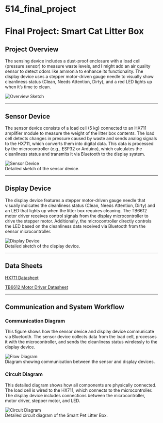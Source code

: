 
# 514_final_project
# Final Project: Smart Cat Litter Box

## Project Overview

The sensing device includes a dust-proof enclosure with a load cell (pressure sensor) to measure waste levels, and I might add an air quality sensor to detect odors like ammonia to enhance its functionality. The display device uses a stepper motor-driven gauge needle to visually show cleanliness status (Clean, Needs Attention, Dirty), and a red LED lights up when it’s time to clean.

![Overview Sketch](images/Overview.jpg)  

---

## Sensor Device
The sensor device consists of a load cell (5 kg) connected to an HX711 amplifier module to measure the weight of the litter box contents. The load cell detects changes in pressure caused by waste and sends analog signals to the HX711, which converts them into digital data. This data is processed by the microcontroller (e.g., ESP32 or Arduino), which calculates the cleanliness status and transmits it via Bluetooth to the display system.

![Sensor Device](images/Sensor%20Device.jpg)  
Detailed sketch of the sensor device.

---

## Display Device
The display device features a stepper motor-driven gauge needle that visually indicates the cleanliness status (Clean, Needs Attention, Dirty) and an LED that lights up when the litter box requires cleaning. The TB6612 motor driver receives control signals from the display microcontroller to drive the stepper motor. Additionally, the microcontroller directly controls the LED based on the cleanliness data received via Bluetooth from the sensor microcontroller.

![Display Device](images/Display%20Device.jpg)  
Detailed sketch of the display device.

---

## Data Sheets
[HX711 Datasheet](datasheets/HX711.pdf)

[TB6612 Motor Driver Datasheet](datasheets/TB6612%20Motor%20Driver.pdf)


---

## Communication and System Workflow

### Communication Diagram
This figure shows how the sensor device and display device communicate via Bluetooth. The sensor device collects data from the load cell, processes it with the microcontroller, and sends the cleanliness status wirelessly to the display device.

![Flow Diagram](images/Flow%20Diagram.jpg)  
Diagram showing communication between the sensor and display devices.

### Circuit Diagram
This detailed diagram shows how all components are physically connected. The load cell is wired to the HX711, which connects to the microcontroller. The display device includes connections between the microcontroller, motor driver, stepper motor, and LED.

![Circuit Diagram](images/Circuit%20Diagram.jpg)  
Detailed circuit diagram of the Smart Pet Litter Box.
